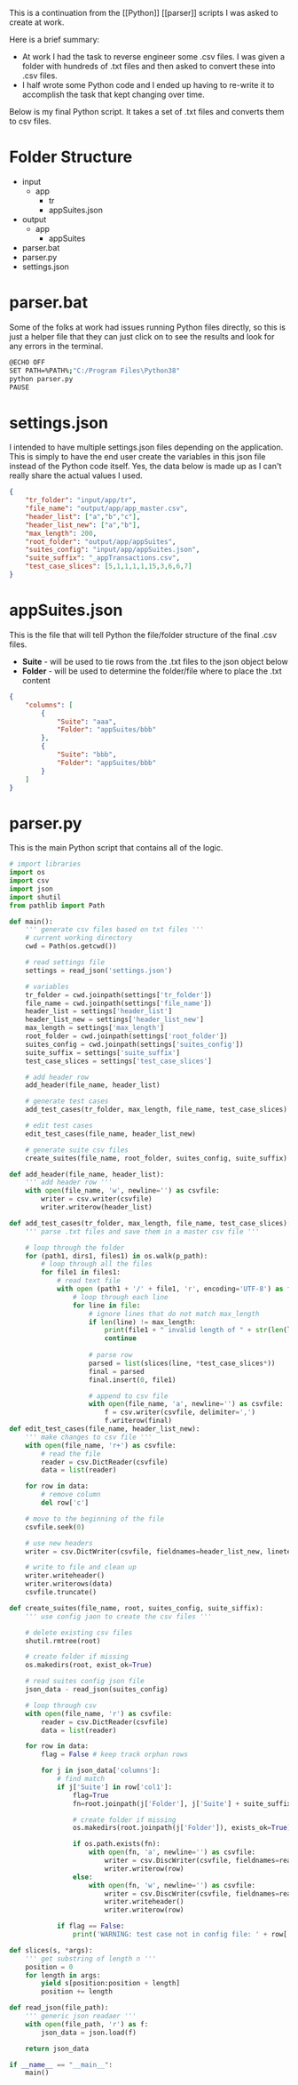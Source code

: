 This is a continuation from the [[Python]] [[parser]] scripts I was asked to create at work.

Here is a brief summary:
- At work I had the task to reverse engineer some .csv files. I was given a folder with hundreds of .txt files and then asked to convert these into .csv files.
- I half wrote some Python code and I ended up having to re-write it to accomplish the task that kept changing over time.

Below is my final Python script. It takes a set of .txt files and converts them to csv files.

# Folder Structure
- input
	- app
		- tr
		- appSuites.json
- output
	- app
		- appSuites
- parser.bat
- parser.py
- settings.json

# parser.bat
Some of the folks at work had issues running Python files directly, so this is just a helper file that they can just click on to see the results and look for any errors in the terminal. 

``` sh
@ECHO OFF
SET PATH=%PATH%;"C:/Program Files\Python38"
python parser.py
PAUSE
```


# settings.json

I intended to have multiple settings.json files depending on the application. This is simply to have the end user create the variables in this json file instead of the Python code itself. Yes, the data below is made up as I can't really share the actual values I used.

``` json
{
	"tr_folder": "input/app/tr",
	"file_name": "output/app/app_master.csv",
	"header_list": ["a","b","c"],
	"header_list_new": ["a","b"],
	"max_length": 200,
	"root_folder": "output/app/appSuites",
	"suites_config": "input/app/appSuites.json",
	"suite_suffix": "_appTransactions.csv",
	"test_case_slices": [5,1,1,1,1,15,3,6,6,7]
}
```


# appSuites.json

This is the file that will tell Python the file/folder structure of the final .csv files.

- **Suite** - will be used to tie rows from the .txt files to the json object below
- **Folder** - will be used to determine the folder/file where to place the .txt content

``` json
{
	"columns": [
		{
			"Suite": "aaa",
			"Folder": "appSuites/bbb"
		},
		{
			"Suite": "bbb",
			"Folder": "appSuites/bbb"
		}		
	]
}
```

# parser.py

This is the main Python script that contains all of the logic.

``` python
# import libraries
import os
import csv
import json
import shutil
from pathlib import Path

def main():
	''' generate csv files based on txt files '''
	# current working directory
	cwd = Path(os.getcwd())

	# read settings file
	settings = read_json('settings.json')

	# variables
	tr_folder = cwd.joinpath(settings['tr_folder'])
	file_name = cwd.joinpath(settings['file_name'])
	header_list = settings['header_list']
	header_list_new = settings['header_list_new']
	max_length = settings['max_length']
	root_folder = cwd.joinpath(settings['root_folder'])
	suites_config = cwd.joinpath(settings['suites_config'])
	suite_suffix = settings['suite_suffix']
	test_case_slices = settings['test_case_slices']

	# add header row
	add_header(file_name, header_list)

	# generate test cases
	add_test_cases(tr_folder, max_length, file_name, test_case_slices)

	# edit test cases
	edit_test_cases(file_name, header_list_new)

	# generate suite csv files
	create_suites(file_name, root_folder, suites_config, suite_suffix)

def add_header(file_name, header_list):
	''' add header row '''
	with open(file_name, 'w', newline='') as csvfile:
		writer = csv.writer(csvfile)
		writer.writerow(header_list)

def add_test_cases(tr_folder, max_length, file_name, test_case_slices):
	''' parse .txt files and save them in a master csv file '''

	# loop through the folder
	for (path1, dirs1, files1) in os.walk(p_path):
		# loop through all the files
		for file1 in files1:
			# read text file
			with open (path1 + '/' + file1, 'r', encoding='UTF-8') as file:
				# loop through each line
				for line in file:
					# ignore lines that do not match max_length
					if len(line) != max_length:
						print(file1 + " invalid length of " + str(len(line)))
						continue
					
					# parse row
					parsed = list(slices(line, *test_case_slices*))
					final = parsed
					final.insert(0, file1)

					# append to csv file
					with open(file_name, 'a', newline='') as csvfile:
						f = csv.writer(csvfile, delimiter=',')
						f.writerow(final)
def edit_test_cases(file_name, header_list_new):
	''' make changes to csv file '''
	with open(file_name, 'r+') as csvfile:
		# read the file
		reader = csv.DictReader(csvfile)
		data = list(reader)

	for row in data:
		# remove column
		del row['c']

	# move to the beginning of the file
	csvfile.seek(0)

	# use new headers
	writer = csv.DictWriter(csvfile, fieldnames=header_list_new, lineterminator='\n')

	# write to file and clean up
	writer.writeheader()
	writer.writerows(data)
	csvfile.truncate()

def create_suites(file_name, root, suites_config, suite_siffix):
	''' use config jaon to create the csv files '''

	# delete existing csv files
	shutil.rmtree(root)

	# create folder if missing
	os.makedirs(root, exist_ok=True)

	# read suites config json file
	json_data - read_json(suites_config)

	# loop through csv
	with open(file_name, 'r') as csvfile:
		reader = csv.DictReader(csvfile)
		data = list(reader)

	for row in data:
		flag = False # keep track orphan rows

		for j in json_data['columns']:
			# find match
			if j['Suite'] in row['col1']:
				flag=True
				fn=root.joinpath(j['Folder'], j['Suite'] + suite_suffix)

				# create folder if missing
				os.makedirs(root.joinpath(j['Folder']), exists_ok=True)

				if os.path.exists(fn):
					with open(fn, 'a', newline='') as csvfile:
						writer = csv.DiscWriter(csvfile, fieldnames=reader.filednames, lineterminator='\n')
						writer.writerow(row)
				else:
					with open(fn, 'w', newline='') as csvfile:
						writer = csv.DiscWriter(csvfile, fieldnames=reader.filednames, lineterminator='\n')
						writer.writeheader()
						writer.writerow(row)	

			if flag == False:
				print('WARNING: test case not in config file: ' + row['col1'])

def slices(s, *args):
	''' get substring of length n '''
	position = 0
	for length in args:
		yield s[position:position + length]
		position += length

def read_json(file_path):
	''' generic json readaer '''
	with open(file_path, 'r') as f:
		json_data = json.load(f)

	return json_data

if __name__ == "__main__":
	main()
```